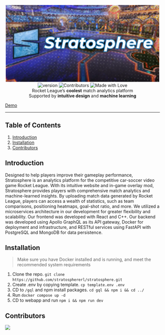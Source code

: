 <div align="center">
    <img src="docs/assets/banner-1280x640.webp" alt="" width="500">
</div>
<div align="center">
    <img src="https://img.shields.io/badge/version-1.0.0-blue" alt="version">
    <img src="https://img.shields.io/badge/Contributors-3-orange" alt="Contributors">
    <img src="https://img.shields.io/badge/Made%20with-❤-red" alt="Made with Love">
</div>

<div align="center">
Rocket League’s <strong>coolest</strong> match analytics platform
<br>
Supported by <strong>intuitive design</strong> and <strong>machine learning</strong>
</div>

[Demo](/docs/assets/demo.mp4)

<hr>

## Table of Contents

1. [Introduction](#introduction)
2. [Installation](#installation)
3. [Contributors](#contributing)

## Introduction <a id="introduction"></a>

Designed to help players improve their gameplay performance, Stratosphere is an analytics platform for the competitive car-soccer video game Rocket League. With its intuitive website and in-game overlay mod, Stratosphere provides players with comprehensive match analytics and machine-learned insights. By uploading match data generated by Rocket League, players can access a wealth of statistics, such as team comparisons, positioning heatmaps, goal-shot ratio, and more. We utilized a microservices architecture in our development for greater flexibility and scalability. Our frontend was developed with React and C++. Our backend was developed using Apollo GraphQL as its API gateway, Docker for deployment and infrastructure, and RESTful services using FastAPI with PostgreSQL and MongoDB for data persistence.

## Installation <a id="installation"></a>

> Make sure you have Docker installed and is running, and meet the recommended system requirements

1. Clone the repo. `git clone https://github.com/stratosphererl/stratosphere.git`
2. Create .env by copying template. `cp template.env .env`
3. CD to `/gql` and npm install packages. `cd gql && npm i && cd ../`
4. Run `docker compose up -d`
5. CD to webapp and run `npm i && npm run dev`

## Contributors <a id="contributing"></a>

<a href="https://github.com/stratosphererl/stratosphere/graphs/contributors">
  <img src="https://contrib.rocks/image?repo=stratosphererl/stratosphere" />
</a>
